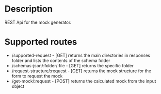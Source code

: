# Description

REST Api for the mock generator.

# Supported routes

 - /supported-request - [GET] returns the main directories in responses folder and lists the contents of the schema folder
 - /schemas-json/:folder/:file - [GET] returns the specific folder
 - /request-structure/:request - [GET] returns the mock structure for the form to request the mock
 - /get-mock/:request - [POST] returns the calculated mock from the input object